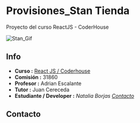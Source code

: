# Provisiones_Stan Tienda
Proyecto del curso ReactJS - CoderHouse

![Stan_Gif](https://static.wikia.nocookie.net/monkeyisland/images/5/5c/StaninActionanimiert.gif)

## Info

* **Curso :** [React JS / Coderhouse](https://www.coderhouse.es/online/reactjs) 
* **Comisión :** 31860
* **Profesor :** Adrian Escalante 
* **Tutor :**  Juan Cereceda
* **Estudiante / Developer :**  *Natalia Borjas [Contacto]()*


## Contacto
